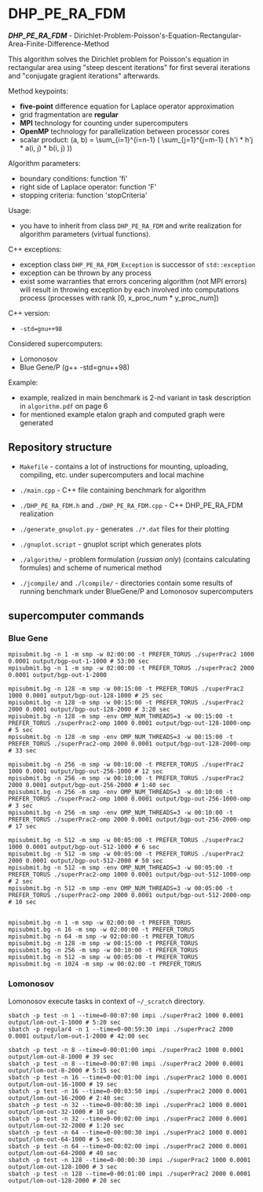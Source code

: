 # DHP_PE_RA_FDM

***DHP_PE_RA_FDM*** - Dirichlet-Problem-Poisson's-Equation-Rectangular-Area-Finite-Difference-Method

This algorithm solves the Dirichlet problem for Poisson's equation in rectangular area using "steep descent iterations" for first several iterations and "conjugate gragient iterations" afterwards.

Method keypoints:

- **five-point** difference equation for Laplace operator approximation
- grid fragmentation are **regular**
- **MPI** technology for counting under supercomputers
- **OpenMP** technology for parallelization between processor cores
- scalar product: (a, b) = \sum_{i=1}^{i=n-1} ( \sum_{j=1}^{j=m-1} ( h'i * h'j * a(i, j) * b(i, j) ))

Algorithm parameters:

- boundary conditions: function 'fi'
- right side of Laplace operator: function 'F'
- stopping criteria: function 'stopCriteria'

Usage:

- you have to inherit from class `DHP_PE_RA_FDM` and write realization for algorithm parameters (virtual functions).

C++ exceptions:

- exception class `DHP_PE_RA_FDM_Exception` is successor of `std::exception`
- exception can be thrown by any process
- exist some warranties that errors concering algorithm (not MPI errors) will result in throwing exception by each involved into computations process (processes with rank [0, x_proc_num * y_proc_num])

C++ version:

- `-std=gnu++98`

Considered supercomputers:

- Lomonosov
- Blue Gene/P (g++ -std=gnu++98)

Example:

- example, realized in main benchmark is 2-nd variant in task description in `algorithm.pdf` on page 6
- for mentioned example etalon graph and computed graph were generated

## Repository structure

- `Makefile` - contains a lot of instructions for mounting, uploading, compiling, etc. under supercomputers and local machine

- `./main.cpp` - C++ file containing benchmark for algorithm
- `./DHP_PE_RA_FDM.h` and `./DHP_PE_RA_FDM.cpp` - C++ DHP_PE_RA_FDM realization

- `./generate_gnuplot.py` - generates `./*.dat` files for their plotting
- `./gnuplot.script` - gnuplot script which generates plots

- `./algorithm/` - problem formulation (*russian only*) (contains calculating formules) and scheme of numerical method
- `./jcompile/` and `./lcompile/` - directories contain some results of running benchmark under BlueGene/P and Lomonosov supercomputers

## supercomputer commands

### Blue Gene

```
mpisubmit.bg -n 1 -m smp -w 02:00:00 -t PREFER_TORUS ./superPrac2 1000 0.0001 output/bgp-out-1-1000 # 53:00 sec
mpisubmit.bg -n 1 -m smp -w 02:00:00 -t PREFER_TORUS ./superPrac2 2000 0.0001 output/bgp-out-1-2000

mpisubmit.bg -n 128 -m smp -w 00:15:00 -t PREFER_TORUS ./superPrac2 1000 0.0001 output/bgp-out-128-1000 # 25 sec
mpisubmit.bg -n 128 -m smp -w 00:15:00 -t PREFER_TORUS ./superPrac2 2000 0.0001 output/bgp-out-128-2000 # 3:20 sec
mpisubmit.bg -n 128 -m smp -env OMP_NUM_THREADS=3 -w 00:15:00 -t PREFER_TORUS ./superPrac2-omp 1000 0.0001 output/bgp-out-128-1000-omp # 5 sec
mpisubmit.bg -n 128 -m smp -env OMP_NUM_THREADS=3 -w 00:15:00 -t PREFER_TORUS ./superPrac2-omp 2000 0.0001 output/bgp-out-128-2000-omp # 33 sec

mpisubmit.bg -n 256 -m smp -w 00:10:00 -t PREFER_TORUS ./superPrac2 1000 0.0001 output/bgp-out-256-1000 # 12 sec
mpisubmit.bg -n 256 -m smp -w 00:10:00 -t PREFER_TORUS ./superPrac2 2000 0.0001 output/bgp-out-256-2000 # 1:40 sec
mpisubmit.bg -n 256 -m smp -env OMP_NUM_THREADS=3 -w 00:10:00 -t PREFER_TORUS ./superPrac2-omp 1000 0.0001 output/bgp-out-256-1000-omp # 3 sec
mpisubmit.bg -n 256 -m smp -env OMP_NUM_THREADS=3 -w 00:10:00 -t PREFER_TORUS ./superPrac2-omp 2000 0.0001 output/bgp-out-256-2000-omp # 17 sec

mpisubmit.bg -n 512 -m smp -w 00:05:00 -t PREFER_TORUS ./superPrac2 1000 0.0001 output/bgp-out-512-1000 # 6 sec
mpisubmit.bg -n 512 -m smp -w 00:05:00 -t PREFER_TORUS ./superPrac2 2000 0.0001 output/bgp-out-512-2000 # 50 sec
mpisubmit.bg -n 512 -m smp -env OMP_NUM_THREADS=3 -w 00:05:00 -t PREFER_TORUS ./superPrac2-omp 1000 0.0001 output/bgp-out-512-1000-omp # 2 sec
mpisubmit.bg -n 512 -m smp -env OMP_NUM_THREADS=3 -w 00:05:00 -t PREFER_TORUS ./superPrac2-omp 2000 0.0001 output/bgp-out-512-2000-omp # 10 sec


mpisubmit.bg -n 1 -m smp -w 02:00:00 -t PREFER_TORUS
mpisubmit.bg -n 16 -m smp -w 02:00:00 -t PREFER_TORUS
mpisubmit.bg -n 64 -m smp -w 02:00:00 -t PREFER_TORUS
mpisubmit.bg -n 128 -m smp -w 00:15:00 -t PREFER_TORUS
mpisubmit.bg -n 256 -m smp -w 00:10:00 -t PREFER_TORUS
mpisubmit.bg -n 512 -m smp -w 00:05:00 -t PREFER_TORUS
mpisubmit.bg -n 1024 -m smp -w 00:02:00 -t PREFER_TORUS
```

### Lomonosov

Lomonosov execute tasks in context of `~/_scratch` directory.

```
sbatch -p test -n 1 --time=0-00:07:00 impi ./superPrac2 1000 0.0001 output/lom-out-1-1000 # 5:20 sec
sbatch -p regular4 -n 1 --time=0-00:59:30 impi ./superPrac2 2000 0.0001 output/lom-out-1-2000 # 42:00 sec

sbatch -p test -n 8 --time=0-00:01:00 impi ./superPrac2 1000 0.0001 output/lom-out-8-1000 # 39 sec
sbatch -p test -n 8 --time=0-00:07:00 impi ./superPrac2 2000 0.0001 output/lom-out-8-2000 # 5:15 sec
sbatch -p test -n 16 --time=0-00:01:00 impi ./superPrac2 1000 0.0001 output/lom-out-16-1000 # 19 sec
sbatch -p test -n 16 --time=0-00:03:50 impi ./superPrac2 2000 0.0001 output/lom-out-16-2000 # 2:40 sec
sbatch -p test -n 32 --time=0-00:00:30 impi ./superPrac2 1000 0.0001 output/lom-out-32-1000 # 10 sec
sbatch -p test -n 32 --time=0-00:02:00 impi ./superPrac2 2000 0.0001 output/lom-out-32-2000 # 1:20 sec
sbatch -p test -n 64 --time=0-00:00:30 impi ./superPrac2 1000 0.0001 output/lom-out-64-1000 # 5 sec
sbatch -p test -n 64 --time=0-00:02:00 impi ./superPrac2 2000 0.0001 output/lom-out-64-2000 # 40 sec
sbatch -p test -n 128 --time=0-00:00:30 impi ./superPrac2 1000 0.0001 output/lom-out-128-1000 # 3 sec
sbatch -p test -n 128 --time=0-00:01:00 impi ./superPrac2 2000 0.0001 output/lom-out-128-2000 # 20 sec
```
